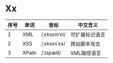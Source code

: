 # Xx

| 序号 | 单词    | 音标          | 中文含义    |
|----|-------|-------------|---------|
| 1  | XML   | /ˌɛksɛmˈɛl/ | 可扩展标记语言 |
| 2  | XSS   | /ˌɛksɛsˈɛs/ | 跨站脚本攻击  |
| 3  | XPath | /ˈzɪpæθ/    | XML路径语言 |
